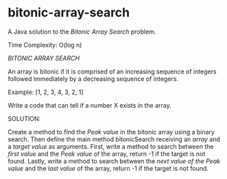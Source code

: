 # bitonic-array-search
A Java solution to the _Bitonic Array Search_ problem.

Time Complexity: O(log n)

_BITONIC ARRAY SEARCH_

An array is bitonic if it is comprised of an increasing sequence of integers followed immediately by a decreasing sequence of integers.

Example: [1, 2, 3, 4, 3, 2, 1]

Write a code that can tell if a number X exists in the array.

SOLUTION:

Create a method to find the _Peak value_ in the bitonic array using a binary search. Then define the main method bitonicSearch receiving an _array_ and a _target value_ as arguments. First, write a method to search between the _first value_ and the _Peak value_ of the array, return -1 if the target is not found. Lastly, write a method to search between the _next value of the Peak value_ and the _last value_ of the array, return -1 if the target is not found. 
